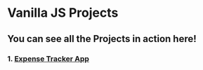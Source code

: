 # Vanilla JS Projects

## You can see all the Projects in action here!

### 1. [Expense Tracker App](https://f-naddaf.github.io/Side-Project/01-Expense-tracker)
